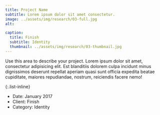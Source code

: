 ```yaml
---
title: Project Name
subtitle: Lorem ipsum dolor sit amet consectetur.
image: ../assets/img/research/03-full.jpg
alt: 

caption:
  title: Finish
  subtitle: Identity
  thumbnail: ../assets/img/research/03-thumbnail.jpg
---
```

Use this area to describe your project. Lorem ipsum dolor sit amet, consectetur adipisicing elit. Est blanditiis dolorem culpa incidunt minus dignissimos deserunt repellat aperiam quasi sunt officia expedita beatae cupiditate, maiores repudiandae, nostrum, reiciendis facere nemo!

{:.list-inline}
- Date: January 2017
- Client: Finish
- Category: Identity

